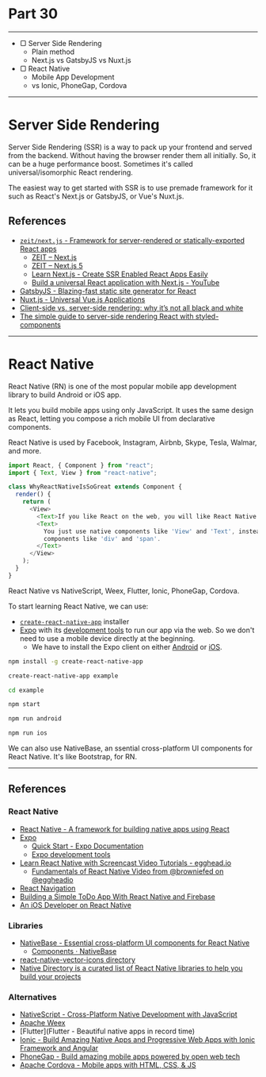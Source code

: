 # Part 30

---

* ▢ Server Side Rendering
  * Plain method
  * Next.js vs GatsbyJS vs Nuxt.js
* ▢ React Native
  * Mobile App Development
  * vs Ionic, PhoneGap, Cordova

---

# Server Side Rendering

Server Side Rendering (SSR) is a way to pack up your frontend and served from the backend. Without having the browser render them all initially. So, it can be a huge performance boost. Sometimes it's called universal/isomorphic React rendering.

The easiest way to get started with SSR is to use premade framework for it such as React's Next.js or GatsbyJS, or Vue's Nuxt.js.

## References

* [`zeit/next.js` - Framework for server-rendered or statically-exported React apps](https://github.com/zeit/next.js)
  * [ZEIT – Next.js](https://zeit.co/blog/next)
  * [ZEIT – Next.js 5](https://zeit.co/blog/next5)
  * [Learn Next.js - Create SSR Enabled React Apps Easily](https://learnnextjs.com)
  * [Build a universal React application with Next.js - YouTube](https://www.youtube.com/playlist?list=PLs2PzMqLzi7Va81SVtvEpGCCx0YQJqoRH)
* [GatsbyJS - Blazing-fast static site generator for React](https://www.gatsbyjs.org)
* [Nuxt.js - Universal Vue.js Applications](https://nuxtjs.org)
* [Client-side vs. server-side rendering: why it’s not all black and white](https://medium.freecodecamp.org/what-exactly-is-client-side-rendering-and-hows-it-different-from-server-side-rendering-bd5c786b340d)
* [The simple guide to server-side rendering React with styled-components](https://medium.com/styled-components/the-simple-guide-to-server-side-rendering-react-with-styled-components-d31c6b2b8fbf)

---

# React Native

React Native (RN) is one of the most popular mobile app development library to build Android or iOS app.

It lets you build mobile apps using only JavaScript. It uses the same design as React, letting you compose a rich mobile UI from declarative components.

React Native is used by Facebook, Instagram, Airbnb, Skype, Tesla, Walmar, and more.

```js
import React, { Component } from "react";
import { Text, View } from "react-native";

class WhyReactNativeIsSoGreat extends Component {
  render() {
    return (
      <View>
        <Text>If you like React on the web, you will like React Native.</Text>
        <Text>
          You just use native components like 'View' and 'Text', instead of web
          components like 'div' and 'span'.
        </Text>
      </View>
    );
  }
}
```

React Native vs NativeScript, Weex, Flutter, Ionic, PhoneGap, Cordova.

To start learning React Native, we can use:

* [`create-react-native-app`](https://npm.im/create-react-native-app) installer
* [Expo](https://expo.io) with its [development tools](https://expo.io/tools) to run our app via the web. So we don't need to use a mobile device directly at the beginning.
  * We have to install the Expo client on either [Android](https://play.google.com/store/apps/details?id=host.exp.exponent) or [iOS](https://itunes.apple.com/app/apple-store/id982107779).

```sh
npm install -g create-react-native-app

create-react-native-app example

cd example

npm start

npm run android

npm run ios
```

We can also use NativeBase, an ssential cross-platform UI components for React Native. It's like Bootstrap, for RN.

---

## References

### React Native

* [React Native - A framework for building native apps using React](https://facebook.github.io/react-native)
* [Expo](https://expo.io)
  * [Quick Start - Expo Documentation](https://docs.expo.io)
  * [Expo development tools](https://expo.io/tools)
* [Learn React Native with Screencast Video Tutorials - egghead.io](https://egghead.io/browse/libraries/react-native)
  * [Fundamentals of React Native Video from @browniefed on @eggheadio](https://egghead.io/courses/fundamentals-of-react-native-video)
* [React Navigation](https://reactnavigation.org)
* [Building a Simple ToDo App With React Native and Firebase](https://youtube.com/watch?v=3ab0K6viEp0)
* [An iOS Developer on React Native](https://medium.com/ios-os-x-development/an-ios-developer-on-react-native-1f24786c29f0)

### Libraries

* [NativeBase - Essential cross-platform UI components for React Native](https://nativebase.io)
  * [Components · NativeBase](https://docs.nativebase.io/Components.html)
* [react-native-vector-icons directory](https://oblador.github.io/react-native-vector-icons)
* [Native Directory is a curated list of React Native libraries to help you build your projects](https://www.native.directory)

### Alternatives

* [NativeScript - Cross-Platform Native Development with JavaScript](https://nativescript.org)
* [Apache Weex](https://weex.apache.org)
* [Flutter](Flutter - Beautiful native apps in record time)
* [Ionic - Build Amazing Native Apps and Progressive Web Apps with Ionic Framework and Angular](https://ionicframework.com)
* [PhoneGap - Build amazing mobile apps powered by open web tech](https://phonegap.com)
* [Apache Cordova - Mobile apps with HTML, CSS, & JS](https://cordova.apache.org)
